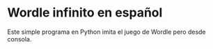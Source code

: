 # Wordle infinito en español

Este simple programa en Python imita el juego de Wordle pero desde consola.

